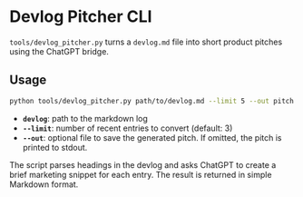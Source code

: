 # Devlog Pitcher CLI

`tools/devlog_pitcher.py` turns a `devlog.md` file into short product pitches using the ChatGPT bridge.

## Usage

```bash
python tools/devlog_pitcher.py path/to/devlog.md --limit 5 --out pitch.md
```

- **`devlog`**: path to the markdown log
- **`--limit`**: number of recent entries to convert (default: 3)
- **`--out`**: optional file to save the generated pitch. If omitted, the pitch is printed to stdout.

The script parses headings in the devlog and asks ChatGPT to create a brief marketing snippet for each entry. The result is returned in simple Markdown format.
